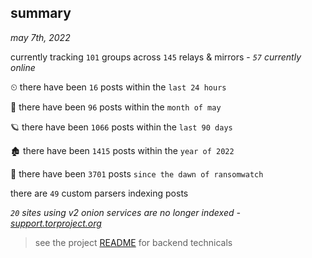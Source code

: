 
## summary
_may 7th, 2022_

currently tracking `101` groups across `145` relays & mirrors - _`57` currently online_

⏲ there have been `16` posts within the `last 24 hours`

🦈 there have been `96` posts within the `month of may`

🪐 there have been `1066` posts within the `last 90 days`

🏚 there have been `1415` posts within the `year of 2022`

🦕 there have been `3701` posts `since the dawn of ransomwatch`

there are `49` custom parsers indexing posts

_`20` sites using v2 onion services are no longer indexed - [support.torproject.org](https://support.torproject.org/onionservices/v2-deprecation/)_

> see the project [README](https://github.com/thetanz/ransomwatch#ransomwatch--) for backend technicals
